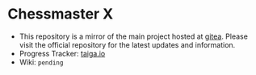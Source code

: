 # Chessmaster X

 - This repository is a mirror of the main project hosted at [gitea](https://gitea.pasindu.dev/brian/chessmaster-x). Please visit the official repository for the latest updates and information.
 - Progress Tracker: [taiga.io](https://tree.taiga.io/project/masterbr1an-chessmaster-x/kanban)
 - Wiki: `pending`
 